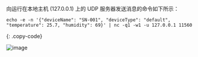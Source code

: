 向运行在本地主机 (127.0.0.1) 上的 UDP 服务器发送消息的命令如下所示：

```shell
echo -e -n '{"deviceName": "SN-001", "deviceType": "default", "temperature": 25.7, "humidity": 69}' | nc -q1 -w1 -u 127.0.0.1 11560
```
{: .copy-code}

![image](/images/user-guide/integrations/udp/terminal-json.png)